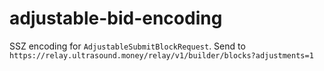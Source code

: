 # adjustable-bid-encoding

SSZ encoding for `AdjustableSubmitBlockRequest`. Send to `https://relay.ultrasound.money/relay/v1/builder/blocks?adjustments=1`
